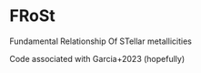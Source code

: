 # FRoSt
Fundamental Relationship Of STellar metallicities

Code associated with Garcia+2023 (hopefully)
